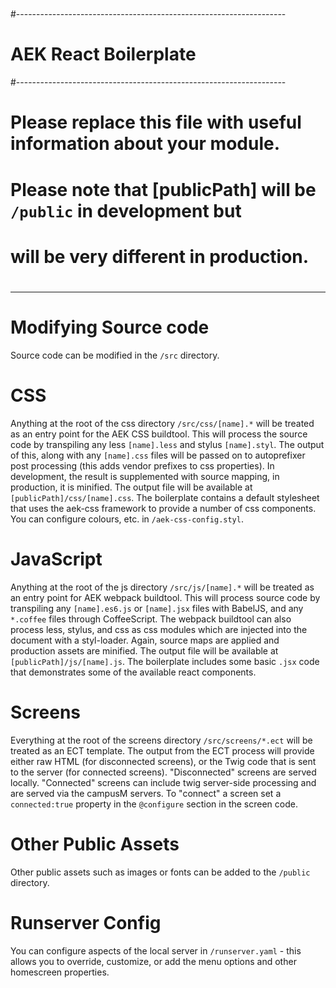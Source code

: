 #
#-------------------------------------------------------------------
# AEK React Boilerplate
#-------------------------------------------------------------------
#
# Please replace this file with useful information about your module.
# Please note that [publicPath] will be `/public` in development but
# will be very different in production.
#

------------

# Modifying Source code
Source code can be modified in the `/src` directory.

# CSS
Anything at the root of the css directory `/src/css/[name].*` will be treated as an entry point for the AEK CSS buildtool. This will process the source code by transpiling any less `[name].less` and stylus `[name].styl`. The output of this, along with any `[name].css` files will be passed on to autoprefixer post processing (this adds vendor prefixes to css properties). In development, the result is supplemented with source mapping, in production, it is minified. The output file will be available at `[publicPath]/css/[name].css`. The boilerplate contains a default stylesheet that uses the aek-css framework to provide a number of css components. You can configure colours, etc. in `/aek-css-config.styl`.

# JavaScript
Anything at the root of the js directory `/src/js/[name].*` will be treated as an entry point for AEK webpack buildtool. This will process source code by transpiling any `[name].es6.js` or `[name].jsx` files with BabelJS, and any `*.coffee` files through CoffeeScript. The webpack buildtool can also process less, stylus, and css as css modules which are injected into the document with a styl-loader. Again, source maps are applied and production assets are minified. The output file will be available at `[publicPath]/js/[name].js`. The boilerplate includes some basic `.jsx` code that demonstrates some of the available react components.

# Screens
Everything at the root of the screens directory `/src/screens/*.ect` will be treated as an ECT template. The output from the ECT process will provide either raw HTML (for disconnected screens), or the Twig code that is sent to the server (for connected screens). "Disconnected" screens are served locally. "Connected" screens can include twig server-side processing and are served via the campusM servers. To "connect" a screen set a `connected:true` property in the `@configure` section in the screen code.

# Other Public Assets
Other public assets such as images or fonts can be added to the `/public` directory.

# Runserver Config
You can configure aspects of the local server in `/runserver.yaml` - this allows you to override, customize, or add the menu options and other homescreen properties.
